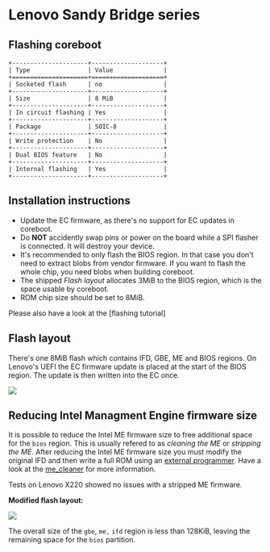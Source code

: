 # Lenovo Sandy Bridge series

## Flashing coreboot
```eval_rst
+---------------------+--------------------+
| Type                | Value              |
+=====================+====================+
| Socketed flash      | no                 |
+---------------------+--------------------+
| Size                | 8 MiB              |
+---------------------+--------------------+
| In circuit flashing | Yes                |
+---------------------+--------------------+
| Package             | SOIC-8             |
+---------------------+--------------------+
| Write protection    | No                 |
+---------------------+--------------------+
| Dual BIOS feature   | No                 |
+---------------------+--------------------+
| Internal flashing   | Yes                |
+---------------------+--------------------+
```

## Installation instructions
* Update the EC firmware, as there's no support for EC updates in coreboot.
* Do **NOT** accidently swap pins or power on the board while a SPI flasher
  is connected. It will destroy your device.
* It's recommended to only flash the BIOS region. In that case you don't
  need to extract blobs from vendor firmware.
  If you want to flash the whole chip, you need blobs when building
  coreboot.
* The shipped *Flash layout* allocates 3MiB to the BIOS region, which is the space
  usable by coreboot.
* ROM chip size should be set to 8MiB.

Please also have a look at the [flashing tutorial]

## Flash layout
There's one 8MiB flash which contains IFD, GBE, ME and BIOS regions.
On Lenovo's UEFI the EC firmware update is placed at the start of the BIOS
region. The update is then written into the EC once.

![][fl]

[fl]: flashlayout_Sandy_Bridge.svg

## Reducing Intel Managment Engine firmware size

It is possible to reduce the Intel ME firmware size to free additional
space for the `bios` region. This is usually refered to as *cleaning the ME* or
*stripping the ME*.
After reducing the Intel ME firmware size you must modify the original IFD
and then write a full ROM using an [external programmer].
Have a look at the [me_cleaner] for more information.

Tests on Lenovo X220 showed no issues with a stripped ME firmware.

**Modified flash layout:**

![][fl2]

[fl2]: flashlayout_Sandy_Bridge_stripped_me.svg

The overall size of the `gbe`, `me,` `ifd` region is less than 128KiB, leaving
the remaining space for the `bios` partition.


[me_cleaner]: ../../northbridge/intel/sandybridge/me_cleaner.md
[external programmer]: ../../flash_tutorial/index.md
